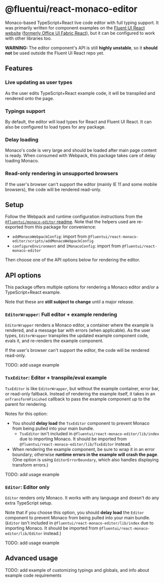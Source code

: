 # @fluentui/react-monaco-editor

Monaco-based TypeScript+React live code editor with full typing support. It was primarily written for component examples on the [Fluent UI React website](https://developer.microsoft.com/en-us/fluentui#/controls/web) ([formerly Office UI Fabric React](https://developer.microsoft.com/en-us/office/blogs/ui-fabric-is-evolving-into-fluent-ui/)), but it can be configured to work with other libraries too.

**WARNING:** The editor component's API is still **highly unstable**, so it **should not** be used outside the Fluent UI React repo yet.

## Features

### Live updating as user types

As the user edits TypeScript+React example code, it will be transpiled and rendered onto the page.

### Typings support

By default, the editor will load types for React and Fluent UI React. It can also be configured to load types for any package.

### Delay loading

Monaco's code is very large and should be loaded after main page content is ready. When consumed with Webpack, this package takes care of delay loading Monaco.

### Read-only rendering in unsupported browsers

If the user's browser can't support the editor (mainly IE 11 and some mobile browsers), the code will be rendered read-only.

## Setup

Follow the Webpack and runtime configuration instructions from the [`@fluentui/monaco-editor` readme](https://github.com/microsoft/fluentui/blob/master/packages/monaco-editor/README.md). Note that the helpers used are re-exported from this package for convenience:

- `addMonacoWebpackConfig`: import from `@fluentui/react-monaco-editor/scripts/addMonacoWebpackConfig`
- `configureEnvironment` and `IMonacoConfig`: import from `@fluentui/react-monaco-editor`

Then choose one of the API options below for rendering the editor.

## API options

This package offers multiple options for rendering a Monaco editor and/or a TypeScript+React example.

Note that these are **still subject to change** until a major release.

### `EditorWrapper`: Full editor + example rendering

`EditorWrapper` renders a Monaco editor, a container where the example is rendered, and a message bar with errors (when applicable). As the user types, `EditorWrapper` transpiles the updated example component code, evals it, and re-renders the example component.

If the user's browser can't support the editor, the code will be rendered read-only.

TODO: add usage example

### `TsxEditor`: Editor + transpile/eval example

`TsxEditor` is like `EditorWrapper`, but without the example container, error bar, or read-only fallback. Instead of rendering the example itself, it takes in an `onTransformFinished` callback to pass the example component up to the parent for rendering.

Notes for this option:

- You should **delay load** the `TsxEditor` component to prevent Monaco from being pulled into your main bundle.
  - `TsxEditor` isn't included in `@fluentui/react-monaco-editor/lib/index` due to importing Monaco. It should be imported from `@fluentui/react-monaco-editor/lib/TsxEditor` instead.
- When rendering the example component, be sure to wrap it in an error boundary; otherwise **runtime errors in the example will crash the page**. (One option is using `EditorErrorBoundary`, which also handles displaying transform errors.)

TODO: add usage example

### `Editor`: Editor only

`Editor` renders only Monaco. It works with any language and doesn't do any extra TypeScript setup.

Note that if you choose this option, you should **delay load** the `Editor` component to prevent Monaco from being pulled into your main bundle. (`Editor` isn't included in `@fluentui/react-monaco-editor/lib/index` due to importing Monaco. It should be imported from `@fluentui/react-monaco-editor/lib/Editor` instead.)

TODO: add usage example

## Advanced usage

TODO: add example of customizing typings and globals, and info about example code requirements
